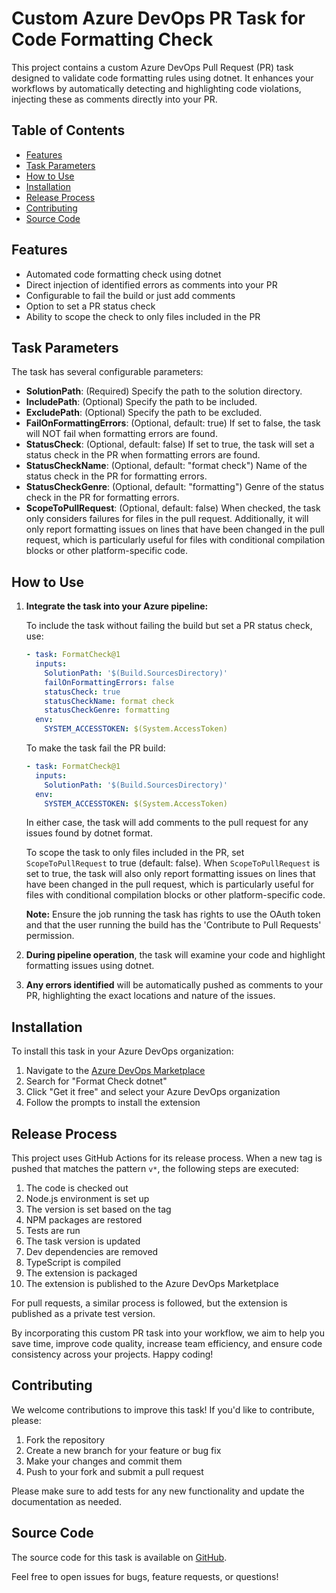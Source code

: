 # Custom Azure DevOps PR Task for Code Formatting Check

This project contains a custom Azure DevOps Pull Request (PR) task designed to validate code formatting rules using dotnet. It enhances your workflows by automatically detecting and highlighting code violations, injecting these as comments directly into your PR.

## Table of Contents

- [Features](#features)
- [Task Parameters](#task-parameters)
- [How to Use](#how-to-use)
- [Installation](#installation)
- [Release Process](#release-process)
- [Contributing](#contributing)
- [Source Code](#source-code)

## Features

- Automated code formatting check using dotnet
- Direct injection of identified errors as comments into your PR
- Configurable to fail the build or just add comments
- Option to set a PR status check
- Ability to scope the check to only files included in the PR

## Task Parameters

The task has several configurable parameters:

- **SolutionPath**: (Required) Specify the path to the solution directory.
- **IncludePath**: (Optional) Specify the path to be included.
- **ExcludePath**: (Optional) Specify the path to be excluded.
- **FailOnFormattingErrors**: (Optional, default: true) If set to false, the task will NOT fail when formatting errors are found.
- **StatusCheck**: (Optional, default: false) If set to true, the task will set a status check in the PR when formatting errors are found.
- **StatusCheckName**: (Optional, default: "format check") Name of the status check in the PR for formatting errors.
- **StatusCheckGenre**: (Optional, default: "formatting") Genre of the status check in the PR for formatting errors.
- **ScopeToPullRequest**: (Optional, default: false) When checked, the task only considers failures for files in the pull request. Additionally, it will only report formatting issues on lines that have been changed in the pull request, which is particularly useful for files with conditional compilation blocks or other platform-specific code.

## How to Use

1. **Integrate the task into your Azure pipeline:**

   To include the task without failing the build but set a PR status check, use:
   ```yaml
   - task: FormatCheck@1
     inputs:
       SolutionPath: '$(Build.SourcesDirectory)'
       failOnFormattingErrors: false
       statusCheck: true
       statusCheckName: format check
       statusCheckGenre: formatting
     env:
       SYSTEM_ACCESSTOKEN: $(System.AccessToken)
   ```

   To make the task fail the PR build:
   ```yaml
   - task: FormatCheck@1
     inputs:
       SolutionPath: '$(Build.SourcesDirectory)'
     env:
       SYSTEM_ACCESSTOKEN: $(System.AccessToken)
   ```

   In either case, the task will add comments to the pull request for any issues found by dotnet format.

   To scope the task to only files included in the PR, set `ScopeToPullRequest` to true (default: false).
   When `ScopeToPullRequest` is set to true, the task will also only report formatting issues on lines that have been changed in the pull request, which is particularly useful for files with conditional compilation blocks or other platform-specific code.

   **Note:** Ensure the job running the task has rights to use the OAuth token and that the user running the build has the 'Contribute to Pull Requests' permission.

2. **During pipeline operation**, the task will examine your code and highlight formatting issues using dotnet.

3. **Any errors identified** will be automatically pushed as comments to your PR, highlighting the exact locations and nature of the issues.

## Installation

To install this task in your Azure DevOps organization:

1. Navigate to the [Azure DevOps Marketplace](https://marketplace.visualstudio.com/azuredevops)
2. Search for "Format Check dotnet"
3. Click "Get it free" and select your Azure DevOps organization
4. Follow the prompts to install the extension

## Release Process

This project uses GitHub Actions for its release process. When a new tag is pushed that matches the pattern `v*`, the following steps are executed:

1. The code is checked out
2. Node.js environment is set up
3. The version is set based on the tag
4. NPM packages are restored
5. Tests are run
6. The task version is updated
7. Dev dependencies are removed
8. TypeScript is compiled
9. The extension is packaged
10. The extension is published to the Azure DevOps Marketplace

For pull requests, a similar process is followed, but the extension is published as a private test version.

By incorporating this custom PR task into your workflow, we aim to help you save time, improve code quality, increase team efficiency, and ensure code consistency across your projects. Happy coding!

## Contributing

We welcome contributions to improve this task! If you'd like to contribute, please:

1. Fork the repository
2. Create a new branch for your feature or bug fix
3. Make your changes and commit them
4. Push to your fork and submit a pull request

Please make sure to add tests for any new functionality and update the documentation as needed.

## Source Code

The source code for this task is available on [GitHub](https://github.com/ajeckmans/format-check-task).

Feel free to open issues for bugs, feature requests, or questions!
